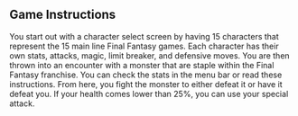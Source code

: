 ## Game Instructions
You start out with a character select screen by having 15 characters that represent the 15 main line Final Fantasy games.
Each character has their own stats, attacks, magic, limit breaker, and defensive moves. You are then thrown into an encounter
with a monster that are staple within the Final Fantasy franchise. You can check the stats in the menu bar or read these instructions.
From here, you fight the monster to either defeat it or have it defeat you. If your health comes lower than 25%, you can use your special attack.